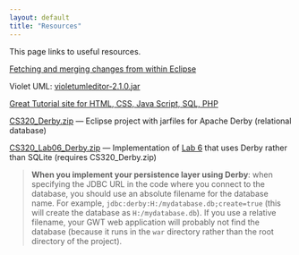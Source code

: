 ```yaml
---
layout: default
title: "Resources"
---
```


This page links to useful resources.

[Fetching and merging changes from within Eclipse](fetchMerge.html)

Violet UML: [violetumleditor-2.1.0.jar](violetumleditor-2.1.0.jar)

[Great Tutorial site for HTML, CSS, Java Script, SQL, PHP](http://www.w3schools.com)

[CS320\_Derby.zip](CS320_Derby.zip) &mdash; Eclipse project with jarfiles for Apache Derby (relational database)

[CS320\_Lab06\_Derby.zip](CS320_Lab06_Derby.zip) &mdash; Implementation of [Lab 6](../labs/lab06.html) that uses Derby rather than SQLite (requires CS320\_Derby.zip)

> <div class="callout"><b>When you implement your persistence layer using Derby</b>: when specifying the JDBC URL in the code where you connect to the database, you should use an absolute filename for the database name. For example, <code>jdbc:derby:H:/mydatabase.db;create=true</code> (this will create the database as <code>H:/mydatabase.db</code>).  If you use a relative filename, your GWT web application will probably not find the database (because it runs in the <code>war</code> directory rather than the root directory of the project).</div>
